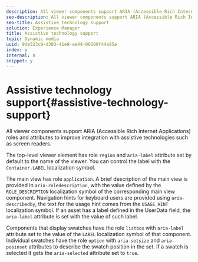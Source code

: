 ```yaml
---
description: All viewer components support ARIA (Accessible Rich Internet Applications) roles and attributes to improve integration with assistive technologies such as screen readers.
seo-description: All viewer components support ARIA (Accessible Rich Internet Applications) roles and attributes to improve integration with assistive technologies such as screen readers.
seo-title: Assistive technology support
solution: Experience Manager
title: Assistive technology support
topic: Dynamic media
uuid: 9de323c9-d383-41e9-ae44-06600f44a85e
index: y
internal: n
snippet: y
---
```


# Assistive technology support{#assistive-technology-support}

All viewer components support ARIA (Accessible Rich Internet Applications) roles and attributes to improve integration with assistive technologies such as screen readers.

The top-level viewer element has role `region` and `aria-label` attribute set by default to the name of the viewer. You can control the label with the `Container.LABEL` localization symbol.

The main view has role `application`. A brief description of the main view is provided in `aria-roledescription`, with the value defined by the `ROLE_DESCRIPTION` localization symbol of the corresponding main view component. Navigation hints for keyboard users are provided using `aria-describedby`, the text for the usage hint comes from the `USAGE_HINT` localization symbol. If an asset has a label defined in the UserData field, the `aria-label` attribute is set with the value of such label.

Components that display swatches have the role `listbox` with `aria-label` attribute set to the value of the `LABEL` localization symbol of that component. Individual swatches have the role `option` with `aria-setsize` and `aria-posinset` attributes to describe the swatch position in the set. If a swatch is selected it gets the `aria-selected` attribute set to `true`. 
